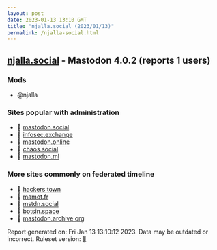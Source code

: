 ```yaml
---
layout: post
date: 2023-01-13 13:10 GMT
title: "njalla.social (2023/01/13)"
permalink: /njalla-social.html
---
```


## [njalla.social](https://njalla.social) - Mastodon 4.0.2 (reports 1 users)

### Mods
 * @njalla

### Sites popular with administration

* 🐘 [mastodon.social](/mastodon-social.html)
* 🐘 [infosec.exchange](/infosec-exchange.html)
* 🐘 [mastodon.online](/mastodon-online.html)
* 🐘 [chaos.social](/chaos-social.html)
* 🐘 [mastodon.ml](/mastodon-ml.html)

### More sites commonly on federated timeline

* 🐘 [hackers.town](/hackers-town.html)
* 🐘 [mamot.fr](/mamot-fr.html)
* 🐘 [mstdn.social](/mstdn-social.html)
* 🐘 [botsin.space](/botsin-space.html)
* 🐘 [mastodon.archive.org](/mastodon-archive-org.html)

Report generated on: Fri Jan 13 13:10:12 2023. Data may be outdated or incorrect.
Ruleset version: [🧁](/version-cupcake)
